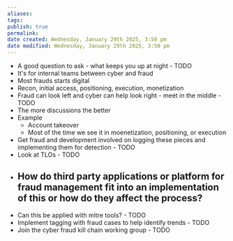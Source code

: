 ```yaml
---
aliases: 
tags: 
publish: true
permalink:
date created: Wednesday, January 29th 2025, 3:50 pm
date modified: Wednesday, January 29th 2025, 3:50 pm
---
```

- A good question to ask - what keeps you up at night - TODO
- It's for internal teams between cyber and fraud
- Most frauds starts digital
- Recon, initial access, positioning, execution, monetization
- Fraud can look left and cyber can help look right - meet in the middle - TODO
- The more discussions the better
- Example
    - Account takeover
    - Most of the time we see it in moenetization, positioning, or execution
- Get fraud and development involved on logging these pieces and implementing them for detection - TODO
- Look at TLOs - TODO
- How do third party applications or platform for fraud management fit into an implementation of this or how do they affect the process?
    - 
- Can this be applied with mitre tools? - TODO
- Implement tagging with fraud cases to help identify trends - TODO
- Join the cyber fraud kill chain working group - TODO